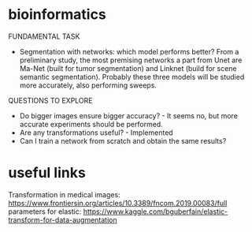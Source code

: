 # bioinformatics

FUNDAMENTAL TASK

- Segmentation with networks: which model performs better?
From a preliminary study, the most premising networks a part from Unet are Ma-Net (built for tumor segmentation) and Linknet (build for scene semantic segmentation). Probably these three models will be studied more accurately, also performing sweeps.

QUESTIONS TO EXPLORE

- Do bigger images ensure bigger accuracy? - It seems no, but more accurate experiments should be performed.
- Are any transformations useful? - Implemented
- Can I train a network from scratch and obtain the same results?

# useful links

Transformation in medical images: https://www.frontiersin.org/articles/10.3389/fncom.2019.00083/full
parameters for elastic: https://www.kaggle.com/bguberfain/elastic-transform-for-data-augmentation
